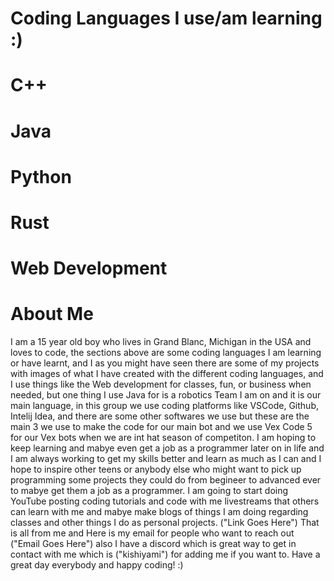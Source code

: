 # Coding Languages I use/am learning :)

# C++

# Java

# Python

# Rust

# Web Development

# About Me
I am a 15 year old boy who lives in Grand Blanc, Michigan in the USA and loves to code, the sections above are some coding languages I am learning or have learnt, and I as you might have seen there are some of my projects with images of what I have created with the different coding languages, and I use things like the Web development for classes, fun, or business when needed, but one thing I use Java for is a robotics Team I am on and it is our main language, in this group we use coding platforms like VSCode, Github, Intelij Idea, and there are some other softwares we use but these are the main 3 we use to make the code for our main bot and we use Vex Code 5 for our Vex bots when we are int hat season of competiton. I am hoping to keep learning and mabye even get a job as a programmer later on in life and I am always working to get my skills better and learn as much as I can and I hope to inspire other teens or anybody else who might want to pick up programming some projects they could do from begineer to advanced ever to mabye get them a job as a programmer. I am going to start doing YouTube posting coding tutorials and code with me livestreams that others can learn with me and mabye make blogs of things I am doing regarding classes and other things I do as personal projects. ("Link Goes Here") That is all from me and Here is my email for people who want to reach out ("Email Goes Here") also I have a discord which is great way to get in contact with me which is ("kishiyami") for adding me if you want to. Have a great day everybody and happy coding! :)